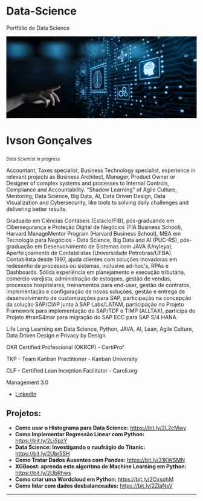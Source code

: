 # Data-Science
Portfólio de Data Science

<p align="center">
  <img src="DataScience.png" >
</p>

# Ivson Gonçalves
<sub>*Data Scientist in progress*</sub>

Accountant, Taxes specialist, Business Technology specialist, experience in relevant projects as Business Architect, Manager, Product Owner or Designer of complex systems and processes to Internal Controls, Compliance and Accountability. “Shadow Learning” of Agile Culture, Mentoring, Data Science, Big Data, AI, Data Driven Design, Data Visualization and Cybersecurity, like tools to solving daily challenges and delivering better results.

Graduado em Ciências Contábeis (Estácio/FIB), pós-graduando em Cibersegurança e Proteção Digital de Negócios (FIA Business School), Harvard ManageMentor Program (Harvard Business School), MBA em Tecnologia para Negócios - Data Science, Big Data and AI (PUC-RS), pós-graduação em Desenvolvimento de Sistemas com JAVA (Unyleya), Aperfeiçoamento de Contabilistas (Universidade Petrobras/UFBA).
Contabilista desde 1997, ajuda clientes com soluções inovadoras em redesenho de processos ou sistemas, inclusive ad-hoc's, RPAs e Dashboards. Sólida experiência em planejamento e execução tributária, comércio varejista, administração de estoques, gestão de vendas, processos hospitalares, treinamentos para end-user, gestão de contratos, implementação e configuração de novas soluções, gestão e entrega de desenvolvimento de customizações para SAP, participação na concepção da solução SAP/CIAP junto à SAP Labs/LATAM, participação no Projeto Framework para implementação do SAP/TDF e TIMP (ALLTAX), participa do Projeto #tranS4mar para migração do SAP ECC para SAP S/4 HANA.

Life Long Learning em Data Science, Python, JAVA, AI, Lean, Agile Culture, Data Driven Design e Privacy by Design.

OKR Certified Professional (OKRCP) - CertiProf

TKP - Team Kanban Practitioner - Kanban University

CLF - Certified Lean Inception Facilitator - Caroli.org

Management 3.0



* [LinkedIn](https://www.linkedin.com/in/ivsongs)

## Projetos:

* **Como usar o Histograma para Data Science:** https://bit.ly/2L2cMwy
* **Como Implementar Regressão Linear com Python:** https://bit.ly/2Li5pzY
* **Data Science: Investigando o naufrágio do Titanic:** https://bit.ly/2Ubr5SH
* **Como Tratar Dados Ausentes com Pandas:** https://bit.ly/31KWSMN
* **XGBoost: aprenda este algoritmo de Machine Learning em Python:** https://bit.ly/2UbRhws
* **Como criar uma Wordcloud em Python:** https://bit.ly/2OxsphM
* **Como lidar com dados desbalanceados:** https://bit.ly/2ZlaNsV

---
